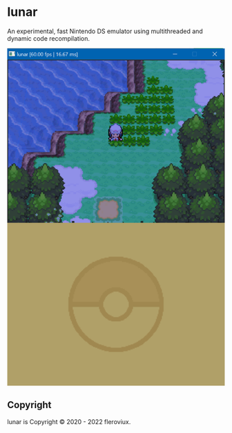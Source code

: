 # lunar

An experimental, fast Nintendo DS emulator using multithreaded and dynamic code recompilation.

![screenshot1](media/screenshot.png)

## Copyright

lunar is Copyright © 2020 - 2022 fleroviux.<br>
